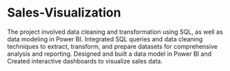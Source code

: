 # Sales-Visualization
The project involved data cleaning and transformation using SQL, as well as data modeling in Power BI. 
Integrated SQL queries and data cleaning techniques to extract, transform, and prepare datasets for comprehensive analysis and reporting. 
Designed and built a data model in Power BI and Created interactive dashboards to visualize sales data.
